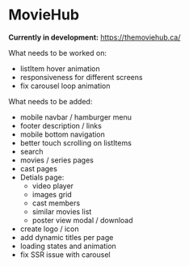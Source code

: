 # MovieHub

**Currently in development:**
https://themoviehub.ca/

What needs to be worked on:

- listItem hover animation
- responsiveness for different screens
- fix carousel loop animation

What needs to be added:

- mobile navbar / hamburger menu
- footer description / links
- mobile bottom navigation
- better touch scrolling on listItems
- search
- movies / series pages
- cast pages
- Detials page:
  - video player
  - images grid
  - cast members
  - similar movies list
  - poster view modal / download
- create logo / icon
- add dynamic titles per page
- loading states and animation
- fix SSR issue with carousel

